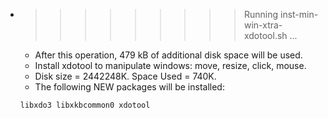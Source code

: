 * >>>>>>>>> Running inst-min-win-xtra-xdotool.sh ...
  * After this operation, 479 kB of additional disk space will be used.
  * Install xdotool to manipulate windows: move, resize, click, mouse.
  * Disk size = 2442248K. Space Used = 740K.
  * The following NEW packages will be installed:
  ```bash
  libxdo3 libxkbcommon0 xdotool
  ```
